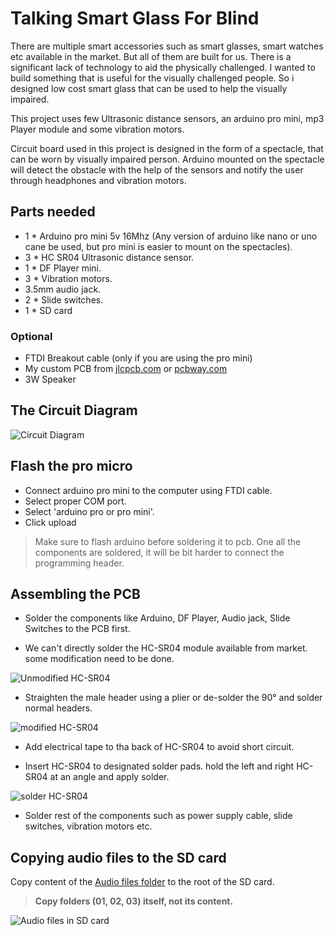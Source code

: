 # Talking Smart Glass For Blind

There are multiple smart accessories such as smart glasses, smart watches etc available in the market. But all of them are built for us.
There is a significant lack of technology to aid the physically challenged. I wanted to build something that is useful for the visually challenged people. So i designed low cost smart glass that can be used to help the visually impaired.

This project uses few Ultrasonic distance sensors, an arduino pro mini, mp3 Player module and some vibration motors.

Circuit board used in this project is designed in the form of a spectacle, that can be worn by visually impaired person. Arduino mounted on the spectacle will detect the obstacle with the help of the sensors and notify the user through headphones and vibration motors.


## Parts needed

* 1 * Arduino pro mini 5v 16Mhz (Any version of arduino like nano or uno cane be used, but pro mini is easier to mount on the spectacles).
* 3 * HC SR04 Ultrasonic distance sensor.
* 1 * DF Player mini.
* 3 * Vibration motors.
* 3.5mm audio jack.
* 2 * Slide switches.
* 1 * SD card

### Optional

* FTDI Breakout cable (only if you are using the pro mini)
* My custom PCB  from [jlcpcb.com](https://jlcpcb.com/quote/eda?eadLink=2&uuid=c2ed7d40916740bd957b6fa516fbd572) or [pcbway.com](https://www.pcbway.com/project/shareproject/Talking_Smart_Glass_For_Blind.html)
* 3W Speaker

## The Circuit Diagram

![Circuit Diagram](./images/circuit_diagram.png "Circuit Diagram")

## Flash the pro micro

* Connect arduino pro mini to the computer using FTDI cable.
* Select proper COM port.
* Select 'arduino pro or pro mini'.
* Click upload
> Make sure to flash arduino before soldering it to pcb. One all the components are soldered, it will be bit harder to connect the programming header.

## Assembling the PCB

* Solder the components like Arduino, DF Player, Audio jack, Slide Switches to the PCB first.

* We can't directly solder the HC-SR04 module available from market. some modification need to be done.

![Unmodified HC-SR04](./images/ultrasonic_1.jpg "Unmodified HC-SR04")

* Straighten the male header using a plier or de-solder the 90&deg; and solder normal headers.

![modified HC-SR04](./images/ultrasonic_2.jpg "modified HC-SR04")

* Add electrical tape to tha back of HC-SR04 to avoid short circuit.

* Insert HC-SR04 to designated solder pads.
 hold the left and right HC-SR04 at an angle and apply solder.

![solder HC-SR04](./images/ultrasonic_3.jpg "solder HC-SR04 at an angle")

* Solder rest of the components such as power supply cable, slide switches, vibration motors etc.

## Copying audio files to the SD card

Copy content of the [Audio files folder](https://github.com/B45i/Talking-Smart-Glass-For-Blind/tree/master/Audio%20files) to the root of the SD card.

> **Copy folders (01, 02, 03) itself, not its content.**

![Audio files in SD card](./images/audio_files.png "Audio files in SD card")
